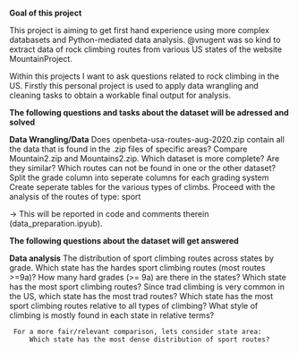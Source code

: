 **Goal of this project**

This project is aiming to get first hand experience using more complex databasets and Python-mediated data analysis.
@vnugent was so kind to extract data of rock climbing routes from various US states of the website MountainProject.

Within this projects I want to ask questions related to rock climbing in the US. 
Firstly this personal project is used to apply data wrangling and cleaning tasks to obtain a workable final output for analysis.

**The following questions and tasks about the dataset will be adressed and solved** 

**Data Wrangling/Data**
Does openbeta-usa-routes-aug-2020.zip contain all the data that is found in the .zip files of specific areas?
Compare Mountain2.zip and Mountains2.zip. Which dataset is more complete? Are they similar? 
Which routes can not be found in one or the other dataset?
Split the grade column into seperate columns for each grading system
Create seperate tables for the various types of climbs. 
Proceed with the analysis of the routes of type: sport

-> This will be reported in code and comments therein (data_preparation.ipyub).

**The following questions about the dataset will get answered**

**Data analysis**
The distribution of sport climbing routes across states by grade.
     Which state has the hardes sport climbing routes (most routes >=9a)?
     How many hard grades (>= 9a) are there in the states?
     Which state has the most sport climbing routes?
     Since trad climbing is very common in the US, which state has the most trad routes?
     Which state has the most sport climbing routes relative to all types of climbing?
     What style of climbing is mostly found in each state in relative terms?

     For a more fair/relevant comparison, lets consider state area:
         Which state has the most dense distribution of sport routes?

